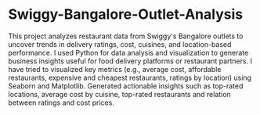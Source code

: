 # Swiggy-Bangalore-Outlet-Analysis
This project analyzes restaurant data from Swiggy's Bangalore outlets to uncover trends in delivery ratings, cost, cuisines, and location-based performance. I used Python for data analysis and visualization to generate business insights useful for food delivery platforms or restaurant partners.
I have tried to visualized key metrics (e.g., average cost, affordable restaurants, expensive and cheapest restaurants, ratings by location) using Seaborn and Matplotlib.
Generated actionable insights such as top-rated locations, average cost by cuisine, top-rated restaurants and relation between ratings and cost prices.
